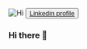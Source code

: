 
![Hi](https://user-images.githubusercontent.com/95488234/177066285-d69feea9-504b-49cd-8fca-a8c45e47c73b.png)
<button>
<a href="https://www.linkedin.com/in/mauro-cocciolo"/>Linkedin profile</a>
</button>

### Hi there 👋


<!--
**Mauro-Cocciolo/Mauro-Cocciolo** is a ✨ _special_ ✨ repository because its `README.md` (this file) appears on your GitHub profile.

Here are some ideas to get you started:

- 🔭 I’m currently working on ...
- 🌱 I’m currently learning ...
- 👯 I’m looking to collaborate on ...
- 🤔 I’m looking for help with ...
- 💬 Ask me about ...
- 📫 How to reach me: ...
- 😄 Pronouns: ...
- ⚡ Fun fact: ...
-->

